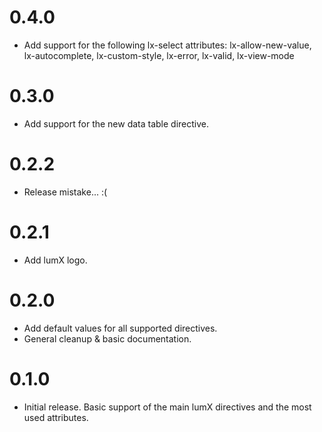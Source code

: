 # 0.4.0
- Add support for the following lx-select attributes: lx-allow-new-value, lx-autocomplete, lx-custom-style, lx-error, lx-valid, lx-view-mode

# 0.3.0
- Add support for the new data table directive.

# 0.2.2
- Release mistake... :(

# 0.2.1
- Add lumX logo.

# 0.2.0
- Add default values for all supported directives.
- General cleanup & basic documentation.

# 0.1.0
- Initial release. Basic support of the main lumX directives and the most used attributes.